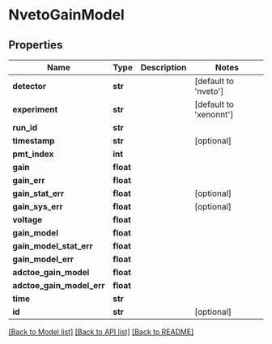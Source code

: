 # NvetoGainModel

## Properties
Name | Type | Description | Notes
------------ | ------------- | ------------- | -------------
**detector** | **str** |  | [default to 'nveto']
**experiment** | **str** |  | [default to 'xenonnt']
**run_id** | **str** |  | 
**timestamp** | **str** |  | [optional] 
**pmt_index** | **int** |  | 
**gain** | **float** |  | 
**gain_err** | **float** |  | 
**gain_stat_err** | **float** |  | [optional] 
**gain_sys_err** | **float** |  | [optional] 
**voltage** | **float** |  | 
**gain_model** | **float** |  | 
**gain_model_stat_err** | **float** |  | 
**gain_model_err** | **float** |  | 
**adctoe_gain_model** | **float** |  | 
**adctoe_gain_model_err** | **float** |  | 
**time** | **str** |  | 
**id** | **str** |  | [optional] 

[[Back to Model list]](../README.md#documentation-for-models) [[Back to API list]](../README.md#documentation-for-api-endpoints) [[Back to README]](../README.md)


